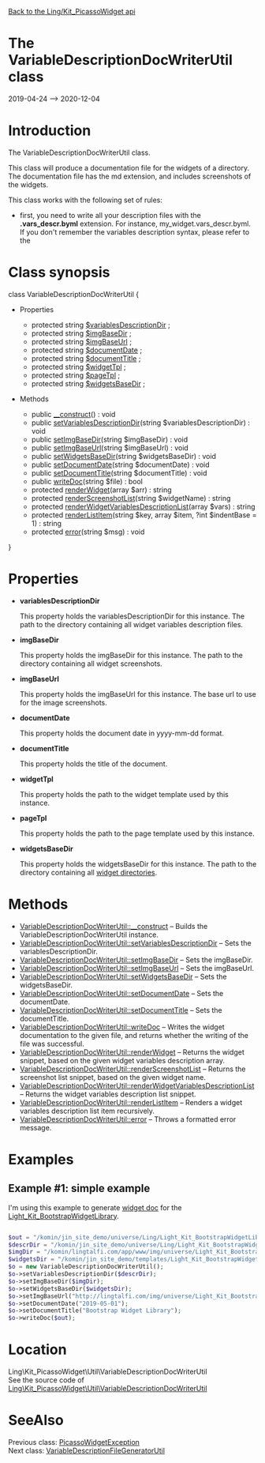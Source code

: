 [Back to the Ling/Kit_PicassoWidget api](https://github.com/lingtalfi/Kit_PicassoWidget/blob/master/doc/api/Ling/Kit_PicassoWidget.md)



The VariableDescriptionDocWriterUtil class
================
2019-04-24 --> 2020-12-04






Introduction
============

The VariableDescriptionDocWriterUtil class.

This class will produce a documentation file for the widgets of a directory.
The documentation file has the md extension, and includes screenshots of the widgets.

This class works with the following set of rules:

- first, you need to write all your description files with the **.vars_descr.byml** extension. For instance,
     my_widget.vars_descr.byml. If you don't remember the variables description syntax, please refer to the



Class synopsis
==============


class <span class="pl-k">VariableDescriptionDocWriterUtil</span>  {

- Properties
    - protected string [$variablesDescriptionDir](#property-variablesDescriptionDir) ;
    - protected string [$imgBaseDir](#property-imgBaseDir) ;
    - protected string [$imgBaseUrl](#property-imgBaseUrl) ;
    - protected string [$documentDate](#property-documentDate) ;
    - protected string [$documentTitle](#property-documentTitle) ;
    - protected string [$widgetTpl](#property-widgetTpl) ;
    - protected string [$pageTpl](#property-pageTpl) ;
    - protected string [$widgetsBaseDir](#property-widgetsBaseDir) ;

- Methods
    - public [__construct](https://github.com/lingtalfi/Kit_PicassoWidget/blob/master/doc/api/Ling/Kit_PicassoWidget/Util/VariableDescriptionDocWriterUtil/__construct.md)() : void
    - public [setVariablesDescriptionDir](https://github.com/lingtalfi/Kit_PicassoWidget/blob/master/doc/api/Ling/Kit_PicassoWidget/Util/VariableDescriptionDocWriterUtil/setVariablesDescriptionDir.md)(string $variablesDescriptionDir) : void
    - public [setImgBaseDir](https://github.com/lingtalfi/Kit_PicassoWidget/blob/master/doc/api/Ling/Kit_PicassoWidget/Util/VariableDescriptionDocWriterUtil/setImgBaseDir.md)(string $imgBaseDir) : void
    - public [setImgBaseUrl](https://github.com/lingtalfi/Kit_PicassoWidget/blob/master/doc/api/Ling/Kit_PicassoWidget/Util/VariableDescriptionDocWriterUtil/setImgBaseUrl.md)(string $imgBaseUrl) : void
    - public [setWidgetsBaseDir](https://github.com/lingtalfi/Kit_PicassoWidget/blob/master/doc/api/Ling/Kit_PicassoWidget/Util/VariableDescriptionDocWriterUtil/setWidgetsBaseDir.md)(string $widgetsBaseDir) : void
    - public [setDocumentDate](https://github.com/lingtalfi/Kit_PicassoWidget/blob/master/doc/api/Ling/Kit_PicassoWidget/Util/VariableDescriptionDocWriterUtil/setDocumentDate.md)(string $documentDate) : void
    - public [setDocumentTitle](https://github.com/lingtalfi/Kit_PicassoWidget/blob/master/doc/api/Ling/Kit_PicassoWidget/Util/VariableDescriptionDocWriterUtil/setDocumentTitle.md)(string $documentTitle) : void
    - public [writeDoc](https://github.com/lingtalfi/Kit_PicassoWidget/blob/master/doc/api/Ling/Kit_PicassoWidget/Util/VariableDescriptionDocWriterUtil/writeDoc.md)(string $file) : bool
    - protected [renderWidget](https://github.com/lingtalfi/Kit_PicassoWidget/blob/master/doc/api/Ling/Kit_PicassoWidget/Util/VariableDescriptionDocWriterUtil/renderWidget.md)(array $arr) : string
    - protected [renderScreenshotList](https://github.com/lingtalfi/Kit_PicassoWidget/blob/master/doc/api/Ling/Kit_PicassoWidget/Util/VariableDescriptionDocWriterUtil/renderScreenshotList.md)(string $widgetName) : string
    - protected [renderWidgetVariablesDescriptionList](https://github.com/lingtalfi/Kit_PicassoWidget/blob/master/doc/api/Ling/Kit_PicassoWidget/Util/VariableDescriptionDocWriterUtil/renderWidgetVariablesDescriptionList.md)(array $vars) : string
    - protected [renderListItem](https://github.com/lingtalfi/Kit_PicassoWidget/blob/master/doc/api/Ling/Kit_PicassoWidget/Util/VariableDescriptionDocWriterUtil/renderListItem.md)(string $key, array $item, ?int $indentBase = 1) : string
    - protected [error](https://github.com/lingtalfi/Kit_PicassoWidget/blob/master/doc/api/Ling/Kit_PicassoWidget/Util/VariableDescriptionDocWriterUtil/error.md)(string $msg) : void

}




Properties
=============

- <span id="property-variablesDescriptionDir"><b>variablesDescriptionDir</b></span>

    This property holds the variablesDescriptionDir for this instance.
    The path to the directory containing all widget variables description files.
    
    

- <span id="property-imgBaseDir"><b>imgBaseDir</b></span>

    This property holds the imgBaseDir for this instance.
    The path to the directory containing all widget screenshots.
    
    

- <span id="property-imgBaseUrl"><b>imgBaseUrl</b></span>

    This property holds the imgBaseUrl for this instance.
    The base url to use for the image screenshots.
    
    

- <span id="property-documentDate"><b>documentDate</b></span>

    This property holds the document date in yyyy-mm-dd format.
    
    

- <span id="property-documentTitle"><b>documentTitle</b></span>

    This property holds the title of the document.
    
    

- <span id="property-widgetTpl"><b>widgetTpl</b></span>

    This property holds the path to the widget template used by this instance.
    
    

- <span id="property-pageTpl"><b>pageTpl</b></span>

    This property holds the path to the page template used by this instance.
    
    

- <span id="property-widgetsBaseDir"><b>widgetsBaseDir</b></span>

    This property holds the widgetsBaseDir for this instance.
    The path to the directory containing all [widget directories](https://github.com/lingtalfi/Kit_PicassoWidget#the-picasso-file-structure).
    
    



Methods
==============

- [VariableDescriptionDocWriterUtil::__construct](https://github.com/lingtalfi/Kit_PicassoWidget/blob/master/doc/api/Ling/Kit_PicassoWidget/Util/VariableDescriptionDocWriterUtil/__construct.md) &ndash; Builds the VariableDescriptionDocWriterUtil instance.
- [VariableDescriptionDocWriterUtil::setVariablesDescriptionDir](https://github.com/lingtalfi/Kit_PicassoWidget/blob/master/doc/api/Ling/Kit_PicassoWidget/Util/VariableDescriptionDocWriterUtil/setVariablesDescriptionDir.md) &ndash; Sets the variablesDescriptionDir.
- [VariableDescriptionDocWriterUtil::setImgBaseDir](https://github.com/lingtalfi/Kit_PicassoWidget/blob/master/doc/api/Ling/Kit_PicassoWidget/Util/VariableDescriptionDocWriterUtil/setImgBaseDir.md) &ndash; Sets the imgBaseDir.
- [VariableDescriptionDocWriterUtil::setImgBaseUrl](https://github.com/lingtalfi/Kit_PicassoWidget/blob/master/doc/api/Ling/Kit_PicassoWidget/Util/VariableDescriptionDocWriterUtil/setImgBaseUrl.md) &ndash; Sets the imgBaseUrl.
- [VariableDescriptionDocWriterUtil::setWidgetsBaseDir](https://github.com/lingtalfi/Kit_PicassoWidget/blob/master/doc/api/Ling/Kit_PicassoWidget/Util/VariableDescriptionDocWriterUtil/setWidgetsBaseDir.md) &ndash; Sets the widgetsBaseDir.
- [VariableDescriptionDocWriterUtil::setDocumentDate](https://github.com/lingtalfi/Kit_PicassoWidget/blob/master/doc/api/Ling/Kit_PicassoWidget/Util/VariableDescriptionDocWriterUtil/setDocumentDate.md) &ndash; Sets the documentDate.
- [VariableDescriptionDocWriterUtil::setDocumentTitle](https://github.com/lingtalfi/Kit_PicassoWidget/blob/master/doc/api/Ling/Kit_PicassoWidget/Util/VariableDescriptionDocWriterUtil/setDocumentTitle.md) &ndash; Sets the documentTitle.
- [VariableDescriptionDocWriterUtil::writeDoc](https://github.com/lingtalfi/Kit_PicassoWidget/blob/master/doc/api/Ling/Kit_PicassoWidget/Util/VariableDescriptionDocWriterUtil/writeDoc.md) &ndash; Writes the widget documentation to the given file, and returns whether the writing of the file was successful.
- [VariableDescriptionDocWriterUtil::renderWidget](https://github.com/lingtalfi/Kit_PicassoWidget/blob/master/doc/api/Ling/Kit_PicassoWidget/Util/VariableDescriptionDocWriterUtil/renderWidget.md) &ndash; Returns the widget snippet, based on the given widget variables description array.
- [VariableDescriptionDocWriterUtil::renderScreenshotList](https://github.com/lingtalfi/Kit_PicassoWidget/blob/master/doc/api/Ling/Kit_PicassoWidget/Util/VariableDescriptionDocWriterUtil/renderScreenshotList.md) &ndash; Returns the screenshot list snippet, based on the given widget name.
- [VariableDescriptionDocWriterUtil::renderWidgetVariablesDescriptionList](https://github.com/lingtalfi/Kit_PicassoWidget/blob/master/doc/api/Ling/Kit_PicassoWidget/Util/VariableDescriptionDocWriterUtil/renderWidgetVariablesDescriptionList.md) &ndash; Returns the widget variables description list snippet.
- [VariableDescriptionDocWriterUtil::renderListItem](https://github.com/lingtalfi/Kit_PicassoWidget/blob/master/doc/api/Ling/Kit_PicassoWidget/Util/VariableDescriptionDocWriterUtil/renderListItem.md) &ndash; Renders a widget variables description list item recursively.
- [VariableDescriptionDocWriterUtil::error](https://github.com/lingtalfi/Kit_PicassoWidget/blob/master/doc/api/Ling/Kit_PicassoWidget/Util/VariableDescriptionDocWriterUtil/error.md) &ndash; Throws a formatted error message.


Examples
==========

Example #1: simple example
-----------


I'm using this example to generate [widget doc](https://github.com/lingtalfi/Light_Kit_BootstrapWidgetLibrary/blob/master/doc/pages/widget-variables-description.md) for the [Light_Kit_BootstrapWidgetLibrary](https://github.com/lingtalfi/Light_Kit_BootstrapWidgetLibrary).


```php

$out = "/komin/jin_site_demo/universe/Ling/Light_Kit_BootstrapWidgetLibrary/personal/mydoc/pages/widget-variables-description.md";
$descrDir = "/komin/jin_site_demo/universe/Ling/Light_Kit_BootstrapWidgetLibrary/assets";
$imgDir = "/komin/lingtalfi.com/app/www/img/universe/Light_Kit_BootstrapWidgetLibrary/screenshots";
$widgetsDir = "/komin/jin_site_demo/templates/Light_Kit_BootstrapWidgetLibrary/widgets/picasso";
$o = new VariableDescriptionDocWriterUtil();
$o->setVariablesDescriptionDir($descrDir);
$o->setImgBaseDir($imgDir);
$o->setWidgetsBaseDir($widgetsDir);
$o->setImgBaseUrl("http://lingtalfi.com/img/universe/Light_Kit_BootstrapWidgetLibrary/screenshots");
$o->setDocumentDate("2019-05-01");
$o->setDocumentTitle("Bootstrap Widget Library");
$o->writeDoc($out);
```


Location
=============
Ling\Kit_PicassoWidget\Util\VariableDescriptionDocWriterUtil<br>
See the source code of [Ling\Kit_PicassoWidget\Util\VariableDescriptionDocWriterUtil](https://github.com/lingtalfi/Kit_PicassoWidget/blob/master/Util/VariableDescriptionDocWriterUtil.php)



SeeAlso
==============
Previous class: [PicassoWidgetException](https://github.com/lingtalfi/Kit_PicassoWidget/blob/master/doc/api/Ling/Kit_PicassoWidget/Exception/PicassoWidgetException.md)<br>Next class: [VariableDescriptionFileGeneratorUtil](https://github.com/lingtalfi/Kit_PicassoWidget/blob/master/doc/api/Ling/Kit_PicassoWidget/Util/VariableDescriptionFileGeneratorUtil.md)<br>
